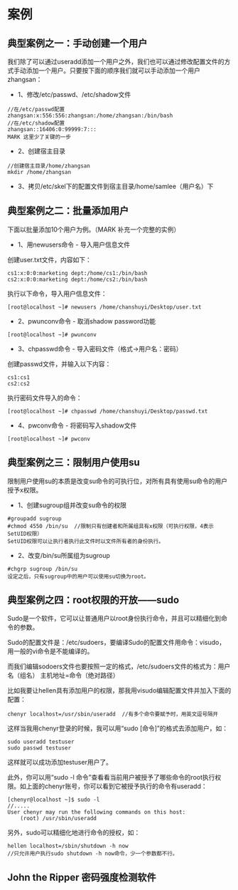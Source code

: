 # 案例

## 典型案例之一：手动创建一个用户

我们除了可以通过useradd添加一个用户之外，我们也可以通过修改配置文件的方式手动添加一个用户。只要按下面的顺序我们就可以手动添加一个用户zhangsan：

- 1、修改/etc/passwd、/etc/shadow文件

```
//在/etc/passwd配置
zhangsan:x:556:556:zhangsan:/home/zhangsan:/bin/bash
//在/etc/shadow配置
zhangsan::16406:0:99999:7:::
MARK 这里少了关键的一步
```

- 2、创建宿主目录

```
//创建宿主目录/home/zhangsan
mkdir /home/zhangsan
```

- 3、拷贝/etc/skel下的配置文件到宿主目录/home/samlee（用户名）下

## 典型案例之二：批量添加用户

下面以批量添加10个用户为例。（MARK 补充一个完整的实例）

- 1、用newusers命令 - 导入用户信息文件

创建user.txt文件，内容如下：

```
cs1:x:0:0:marketing dept:/home/cs1:/bin/bash
cs2:x:0:0:marketing dept:/home/cs2:/bin/bash
```

执行以下命令，导入用户信息文件：

```
[root@localhost ~]# newusers /home/chanshuyi/Desktop/user.txt
```

- 2、pwunconv命令 - 取消shadow password功能

```
[root@localhost ~]# pwunconv
```

- 3、chpasswd命令 - 导入密码文件（格式->用户名：密码）

创建passwd文件，并输入以下内容：

```
cs1:cs1
cs2:cs2
```

执行密码文件导入的命令：

```
[root@localhost ~]# chpasswd /home/chanshuyi/Desktop/passwd.txt
```

- 4、pwconv命令 - 将密码写入shadow文件

```
[root@localhost ~]# pwconv
```

## 典型案例之三：限制用户使用su

限制用户使用su的本质是改变su命令的可执行位，对所有具有使用su命令的用户授予x权限。

- 1、创建sugroup组并改变su命令的权限

```
#groupadd sugroup
#chmod 4550 /bin/su  //限制只有创建者和所属组具有x权限（可执行权限，4表示SetUID权限）
SetUID权限可以让执行者执行此文件时以文件所有者的身份执行。
```

- 2、改变/bin/su所属组为sugroup

```
#chgrp sugroup /bin/su
设定之后，只有sugroup中的用户可以使用su切换为root。
```

## 典型案例之四：root权限的开放——sudo

Sudo是一个软件，它可以让普通用户以root身份执行命令，并且可以精细化到命令的参数。

Sudo的配置文件是：/etc/sudoers，要编译Sudo的配置文件用命令：visudo，用一般的vi命令是不能编译的。

而我们编辑sodoers文件也要按照一定的格式，/etc/sudoers文件的格式为：用户名（组名） 主机地址=命令（绝对路径）

比如我要让hellen具有添加用户的权限，那我用visudo编辑配置文件并加入下面的配置：

```
chenyr localhost=/usr/sbin/useradd  //有多个命令要赋予时，用英文逗号隔开
```

这样当我用chenyr登录的时候，我可以用“sudo [命令]”的格式去添加用户，如：

```
sudo useradd testuser
sudo passwd testuser
```

这样就可以成功添加testuser用户了。

此外，你可以用“sudo -l 命令”查看看当前用户被授予了哪些命令的root执行权限。如上面的chenyr账号，你可以看到它被授予执行的命令有useradd：

```
[chenyr@localhost ~]$ sudo -l
//.....
User chenyr may run the following commands on this host:
    (root) /usr/sbin/useradd
```

另外，sudo可以精细化地进行命令的授权，如：

```
hellen localhost=/sbin/shutdown -h now       
//只允许用户执行sudo shutdown -h now命令，少一个参数都不行。
```

## John the Ripper 密码强度检测软件